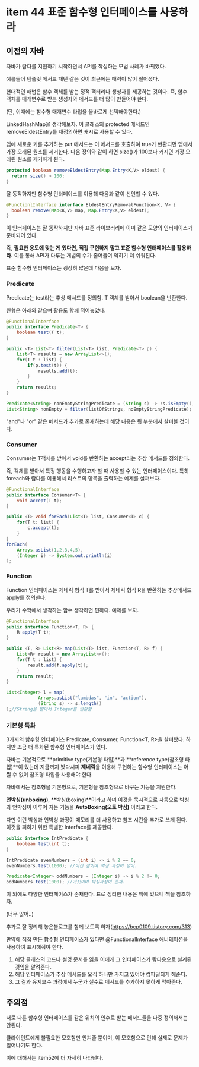 # item 44 표준 함수형 인터페이스를 사용하라

## 이전의 자바

자바가 람다를 지원하기 시작하면서 API를 작성하는 모범 사례가 바뀌었다.

예를들어 템플릿 메서드 패턴 같은 것이 최근에는 매력이 많이 떨어졌다.

현대적인 해법은 함수 객체를 받는 정적 팩터리나 생성자를 제공하는 것이다. 즉, 함수 객체를 매개변수로 받는 생성자와 메서드를 더 많이 만들어야 한다.

(단, 이때에는 함수형 매개변수 타입을 올바르게 선택해야한다.)

LinkedHashMap을 생각해보자. 이 클래스의 protected 메서드인 removeEldestEntry를 재정의하면 캐시로 사용할 수 있다.

맵에 새로운 키를 추가하는 put 메서드는 이 메서드를 호출하여 true가 반환되면 맵에서 가장 오래된 원소를 제거한다. 다음 정의와 같이 하면 size()가 100보다 커지면 가장 오래된 원소를 제거하게 된다.

```java
protected boolean removeEldestEntry(Map.Entry<K,V> eldest) {
  return size() > 100;
}
```

잘 동작하지만 함수형 인터페이스를 이용해 다음과 같이 선언할 수 있다.

```java
@FunctionlInterface interface EldestEntryRemovalFunction<K, V> {
  boolean remove(Map<K,V> map, Map.Entry<K,V> eldest);
}
```

이 인터페이스는 잘 동작하지만 자바 표준 라이브러리에 이미 같은 모양의 인터페이스가 준비되어 있다.

즉, __필요한 용도에 맞는 게 있다면, 직접 구현하지 말고 표준 함수형 인터페이스를 활용하라.__ 이를 통해 API가 다루는 개념의 수가 줄어들어 익히기 더 쉬워진다.

표준 함수형 인터페이스는 굉장히 많은데 다음을 보자.

### Predicate

Predicate는 test라는 추상 메서드를 정의함. T 객체를 받아서 boolean을 반환한다.

원형은 아래와 같으며 활용도 함께 적어놓았다.

```java
@FunctionalInterface
public interface Predicate<T> {
	boolean test(T t);
}

public <T> List<T> filter(List<T> list, Predicate<T> p) {
	List<T> results = new ArrayList<>();
	for(T t : list) {
		if(p.test(t)) {
			results.add(t);
		}
	}
	return results;
}

Predicate<String> nonEmptyStringPredicate = (String s) -> !s.isEmpty();
List<String> nonEmpty = filter(listOfStrings, noEmptyStringPredicate);
```

"and"나 "or" 같은 메서드가 추가로 존재하는데 해당 내용은 뒷 부분에서 살펴볼 것이다.

### Consumer

Consumer는 T객체를 받아서 void를 반환하는 accept라는 추상 메서드를 정의한다.

즉, 객체를 받아서 특정 행동을 수행하고자 할 때 사용할 수 있는 인터페이스이다. 특히 foreach와 람다를 이용해서 리스트의 항목을 출력하는 예제를 살펴보자.

```java
@FunctionalInterface
public interface Consumer<T> {
	void accept(T t);
}

public <T> void forEach(List<T> list, Consumer<T> c) {
	for(T t: list) {
		c.accept(t);
	}
}
forEach(
	Arrays.asList(1,2,3,4,5),
	(Integer i) -> System.out.println(i)
);
```

### Function

Function 인터페이스는 제네릭 형식 T를 받아서 제네릭 형식 R을 반환하는 추상메서드 apply를 정의한다.

우리가 수학에서 생각하는 함수 생각하면 편하다. 예제를 보자.

```java
@FunctionalInterface
public interface Function<T, R> {
	R apply(T t);
}

public <T, R> List<R> map(List<T> list, Function<T, R> f) {
	List<R> result = new ArrayList<>();
	for(T t : list) {
		result.add(f.apply(t));
	}
	return result;
}

List<Integer> l = map(
			Arrays.asList("lambdas", "in", "action"),
			(String s) -> s.length() 
);//String을 받아서 Integer를 반환함
```

### 기본형 특화

3가지의 함수형 인터페이스 Predicate<T>, Consumer<T>, Function<T, R>을 살펴봤다. 하지만 조금 더 특화된 함수형 인터페이스가 있다.

자바는 기본적으로 **primitive type(기본형 타입)**과 **reference type(참조형 타입)**이 있는데 지금까지 봤다시피 **제네릭**을 이용해 구현하는 함수형 인터페이스는 어쩔 수 없이 참조형 타입을 사용해야 한다.

자바에서는 참조형을 기본형으로, 기본형을 참조형으로 바꾸는 기능을 지원한다.

**언박싱(unboxing)**, **박싱(boxing)**이라고 하며 이것을 묵시적으로 자동으로 박싱과 언박싱이 이루어 지는 기능을 **AutoBoxing(오토 박싱)** 이라고 한다.

다만 이런 박싱과 언박싱 과정이 메모리를 더 사용하고 참조 시간을 추가로 쓰게 된다. 이것을 피하기 위한 특별한 Interface를 제공한다.

```java
public interface IntPredicate {
	boolean test(int t);
}

IntPredicate evenNumbers = (int i) -> i % 2 == 0;
evenNumbers.test(1000); //이건 참이며 박싱 과정이 없어.

Predicate<Integer> oddNumbers = (Integer i) -> i % 2 != 0;
oddNumbers.test(1000); //거짓이며 박싱과정이 존재.
```

이 외에도 다양한 인터페이스가 존재한다. 표로 정리한 내용은 책에 있으니 책을 참조하자.

(너무 많어..)

추가로 잘 정리해 놓은블로그를 함께 보도록 하자(https://bcp0109.tistory.com/313)



만약에 직접 만든 함수형 인터페이스가 있다면 @FunctionalInterface 애너테이션을 사용하여 표시해줘야 한다.

1. 해당 클래스의 코드나 설명 문서를 읽을 이에게 그 인터페이스가 람다용으로 설계된 것임을 알려준다.
2. 해당 인터페이스가 추상 메서드를 오직 하나만 가지고 있어야 컴파일되게 해준다.
3. 그 결과 유지보수 과정에서 누군가 실수로 메서드를 추가하지 못하게 막아준다.



## 주의점

서로 다른 함수형 인터페이스를 같은 위치의 인수로 받는 메서드들을 다중 정의해서는 안된다.

클라이언트에게 불필요한 모호함만 안겨줄 뿐이며, 이 모호함으로 인해 실제로 문제가 일어나기도 한다.

이에 대해서는 item52에 더 자세히 나타낸다.